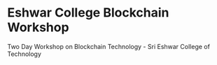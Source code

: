 # Eshwar College Blockchain Workshop
Two Day Workshop on Blockchain Technology - Sri Eshwar College of Technology

